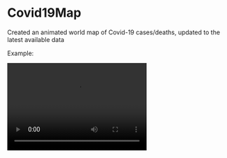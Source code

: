# Covid19Map
Created an animated world map of Covid-19 cases/deaths, updated to the latest available data


Example:

<video src="https://i.imgur.com/1WuIQRQ.mp4" width="320" height="200" controls preload></video>
